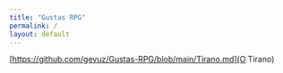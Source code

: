 ```yaml
---
title: "Gustas RPG"
permalink: /
layout: default
---
```


[https://github.com/gevuz/Gustas-RPG/blob/main/Tirano.md](O Tirano)
